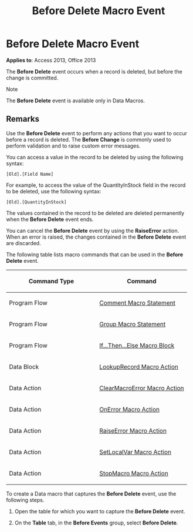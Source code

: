 ﻿---
title: Before Delete Macro Event
TOCTitle: Before Delete Macro Event
ms:assetid: 1a8d3457-5c59-d13e-ada9-6ecd33dfd5b3
ms:mtpsurl: https://msdn.microsoft.com/library/Ff845672(v=office.15)
ms:contentKeyID: 48543520
ms.date: 09/18/2015
mtps_version: v=office.15
f1_keywords:
- vbaac10.chm186077
f1_categories:
- Office.Version=v15
---

# Before Delete Macro Event

**Applies to**: Access 2013, Office 2013

The **Before Delete** event occurs when a record is deleted, but before the change is committed.

> [!NOTE]
> The **Before Delete** event is available only in Data Macros.

## Remarks

Use the **Before Delete** event to perform any actions that you want to occur before a record is deleted. The **Before Change** is commonly used to perform validation and to raise custom error messages.

You can access a value in the record to be deleted by using the following syntax:

`[Old].[Field Name]`

For example, to access the value of the QuantityInStock field in the record to be deleted, use the following syntax:

`[Old].[QuantityInStock]`

The values contained in the record to be deleted are deleted permanently when the **Before Delete** event ends.

You can cancel the **Before Delete** event by using the **RaiseError** action. When an error is raised, the changes contained in the **Before Delete** event are discarded.

The following table lists macro commands that can be used in the **Before Delete** event.

<table>
<colgroup>
<col style="width: 50%" />
<col style="width: 50%" />
</colgroup>
<thead>
<tr class="header">
<th><p>Command Type</p></th>
<th><p>Command</p></th>
</tr>
</thead>
<tbody>
<tr class="odd">
<td><p>Program Flow</p></td>
<td><p><a href="comment-macro-statement.md">Comment Macro Statement</a></p></td>
</tr>
<tr class="even">
<td><p>Program Flow</p></td>
<td><p><a href="group-macro-statement.md">Group Macro Statement</a></p></td>
</tr>
<tr class="odd">
<td><p>Program Flow</p></td>
<td><p><a href="if-then-else-macro-block.md">If...Then...Else Macro Block</a></p></td>
</tr>
<tr class="even">
<td><p>Data Block</p></td>
<td><p><a href="lookuprecord-data-block.md">LookupRecord Macro Action</a></p></td>
</tr>
<tr class="odd">
<td><p>Data Action</p></td>
<td><p><a href="clearmacroerror-macro-action.md">ClearMacroError Macro Action</a></p></td>
</tr>
<tr class="even">
<td><p>Data Action</p></td>
<td><p><a href="onerror-macro-action.md">OnError Macro Action</a></p></td>
</tr>
<tr class="odd">
<td><p>Data Action</p></td>
<td><p><a href="raiseerror-macro-action.md">RaiseError Macro Action</a></p></td>
</tr>
<tr class="even">
<td><p>Data Action</p></td>
<td><p><a href="setlocalvar-macro-action.md">SetLocalVar Macro Action</a></p></td>
</tr>
<tr class="odd">
<td><p>Data Action</p></td>
<td><p><a href="stopmacro-macro-action.md">StopMacro Macro Action</a></p></td>
</tr>
</tbody>
</table>


To create a Data macro that captures the **Before Delete** event, use the following steps.

1.  Open the table for which you want to capture the **Before Delete** event.

2.  On the **Table** tab, in the **Before Events** group, select **Before Delete**.

